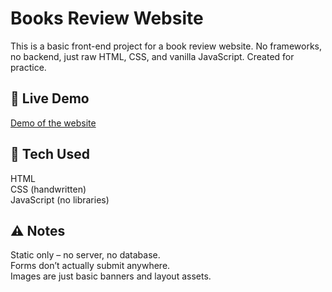 # Books Review Website
This is a basic front-end project for a book review website. No frameworks, no backend, just raw HTML, CSS, and vanilla JavaScript. Created for practice.

## 🔗 Live Demo  
[Demo of the website](https://wael-a-alghamdi.github.io/Books-review-website/html%20pages/index.html)

## 🔧 Tech Used  
HTML  
CSS (handwritten)  
JavaScript (no libraries)

## ⚠️ Notes  
Static only – no server, no database.  
Forms don’t actually submit anywhere.  
Images are just basic banners and layout assets.
